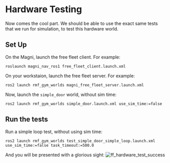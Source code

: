 # Hardware Testing

Now comes the cool part. We should be able to use the exact same tests that we run for simulation, to test this hardware world.


## Set Up
On the Magni, launch the free fleet client. For example:
```
roslaunch magni_nav_ros1 free_fleet_client.launch.xml
```

On your workstaion, launch the free fleet server. For example:
```
ros2 launch rmf_gym_worlds magni_free_fleet_server.launch.xml
```

Now, launch the `simple_door` world, without sim time:
```
ros2 launch rmf_gym_worlds simple_door.launch.xml use_sim_time:=false
```

## Run the tests
Run a simple loop test, without using sim time:
```
ros2 launch rmf_gym_worlds test_simple_door_simple_loop.launch.xml use_sim_time:=false task_timeout:=500.0
```

And you will be presented with a glorious sight:
![ff_hardware_test_success](/docs/gifs/hardware_in_the_loop.gif)
